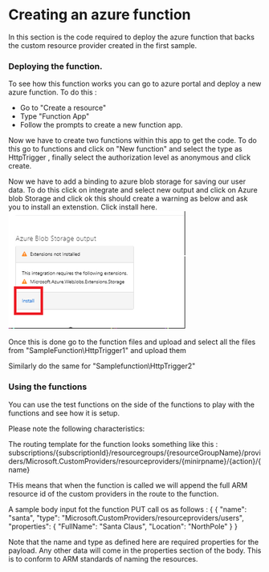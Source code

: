 # Creating an azure function 

In this section is the code required to deploy the azure function that backs the custom resource provider created in the first sample. 

### Deploying the function. 

To see how this function works you can go to azure portal and deploy a new azure function. To do this : 
- Go to "Create a resource"
- Type "Function App"
- Follow the prompts to create a new function app. 

Now we have to create two functions within this app to get the code. To do this go to functions and click on "New function" and select the type as HttpTrigger , finally select the authorization level as anonymous and click create.

Now we have to add a binding to azure blob storage for saving our user data. To do this click on integrate and select new output and click on Azure blob Storage and click ok this should create a warning as below and ask you to install an extenstion. Click install here. 
![](images/extensioninstall.png)


Once this is done go to the function files and upload and select all the files from "SampleFunction\HttpTrigger1" and upload them 

Similarly do the same for "Samplefunction\HttpTrigger2"


### Using the functions 

You can use the test functions on the side of the functions to play with the functions and see how it is setup. 

Please note the following characteristics: 

The routing template for the function looks something like this : 
subscriptions/{subscriptionId}/resourcegroups/{resourceGroupName}/providers/Microsoft.CustomProviders/resourceproviders/{minirpname}/{action}/{name}

THis means that when the function is called we will append the full ARM resource id of the custom providers in the route to the function. 


A sample body input fot the function PUT call os as follows : 
{
        {
        "name": "santa",
        "type": "Microsoft.CustomProviders/resourceproviders/users",
        "properties": {
            "FullName": "Santa Claus",
            "Location": "NorthPole"
        }
}

Note that the name and type as defined here are required properties for the payload. Any other data will come in the properties section of the body. This is to conform to ARM standards of naming the resources. 

